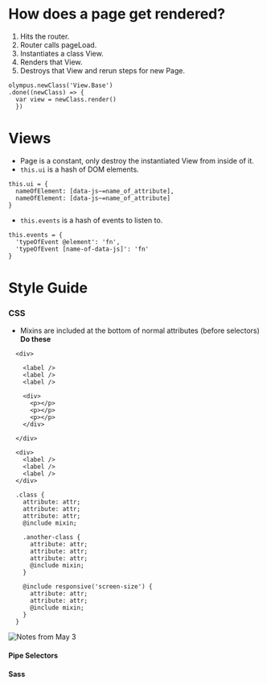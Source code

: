 # How does a page get rendered?
1. Hits the router.
2. Router calls pageLoad.
3. Instantiates a class View.
4. Renders that View.
5. Destroys that View and rerun steps for new Page.

```
olympus.newClass('View.Base')
.done((newClass) => {
  var view = newClass.render()
  })
  ```
# Views
- Page is a constant, only destroy the instantiated View from inside of it.
- `this.ui` is a hash of DOM elements.
```
this.ui = {
  nameOfElement: [data-js~=name_of_attribute],
  nameOfElement: [data-js~=name_of_attribute]
}
```
- `this.events` is a hash of events to listen to.
```
this.events = {
  'typeOfEvent @element': 'fn',
  'typeOfEvent [name-of-data-js]': 'fn'
}
```

# Style Guide
### CSS
- Mixins are included at the bottom of normal attributes (before selectors)
**Do these**
```
  <div>

    <label />
    <label />
    <label />

    <div>
      <p></p>
      <p></p>
      <p></p>
    </div>

  </div>
```

```
  <div>
    <label />
    <label />
    <label />
  </div>
```

```
  .class {
    attribute: attr;
    attribute: attr;
    attribute: attr;
    @include mixin;

    .another-class {
      attribute: attr;
      attribute: attr;
      attribute: attr;
      @include mixin;
    }

    @include responsive('screen-size') {
      attribute: attr;
      attribute: attr;
      @include mixin;
    }
  }
```
![Notes from May 3](http://url/to/img.png)

#### Pipe Selectors

#### Sass
